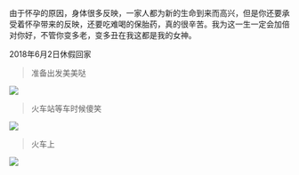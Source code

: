 
由于怀孕的原因，身体很多反映，一家人都为新的生命到来而高兴，但是你还要承受着怀孕带来的反映，还要吃难喝的保胎药，真的很辛苦。我为这一生一定会加倍对你好，不管你变多老，变多丑在我这都是我的女神。

2018年6月2日休假回家

>准备出发美美哒

![](http://localhost:8000/static/article/mz/img/20180602/img-3.jpg)

>火车站等车时候傻笑

![](http://localhost:8000/static/article/mz/img/20180602/img-1.jpg)

>火车上

![](http://localhost:8000/static/article/mz/img/20180602/img-2.jpg)